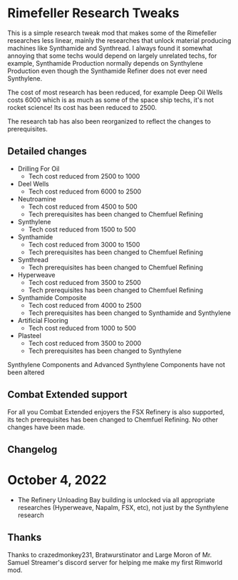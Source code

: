 # Rimefeller Research Tweaks
This is a simple research tweak mod that makes some of the Rimefeller researches less linear, mainly the researches that unlock material producing machines like Synthamide and Synthread. I always found it somewhat annoying that some techs would depend on largely unrelated techs, for example, Synthamide Production normally depends on Synthylene Production even though the Synthamide Refiner does not ever need Synthylene.

The cost of most research has been reduced, for example Deep Oil Wells costs 6000 which is as much as some of the space ship techs, it's not rocket science! Its cost has been reduced to 2500.

The research tab has also been reorganized to reflect the changes to prerequisites.

## Detailed changes

* Drilling For Oil
  * Tech cost reduced from 2500 to 1000
* Deel Wells
  * Tech cost reduced from 6000 to 2500
* Neutroamine
  * Tech cost reduced from 4500 to 500
  * Tech prerequisites has been changed to Chemfuel Refining
* Synthylene
  * Tech cost reduced from 1500 to 500
* Synthamide
  * Tech cost reduced from 3000 to 1500
  * Tech prerequisites has been changed to Chemfuel Refining
* Synthread
  * Tech prerequisites has been changed to Chemfuel Refining
* Hyperweave
  * Tech cost reduced from 3500 to 2500
  * Tech prerequisites has been changed to Chemfuel Refining
* Synthamide Composite
  * Tech cost reduced from 4000 to 2500
  * Tech prerequisites has been changed to Synthamide and Synthylene
* Artificial Flooring
  * Tech cost reduced from 1000 to 500
* Plasteel
  * Tech cost reduced from 3500 to 2000
  * Tech prerequisites has been changed to Synthylene

Synthylene Components and Advanced Synthylene Components have not been altered

## Combat Extended support

For all you Combat Extended enjoyers the FSX Refinery is also supported, its tech prerequisites has been changed to Chemfuel Refining. No other changes have been made.

## Changelog

# October 4, 2022

* The Refinery Unloading Bay building is unlocked via all appropriate researches (Hyperweave, Napalm, FSX, etc), not just by the Synthylene research

## Thanks

Thanks to crazedmonkey231, Bratwurstinator and Large Moron of Mr. Samuel Streamer's discord server for helping me make my first Rimworld mod.